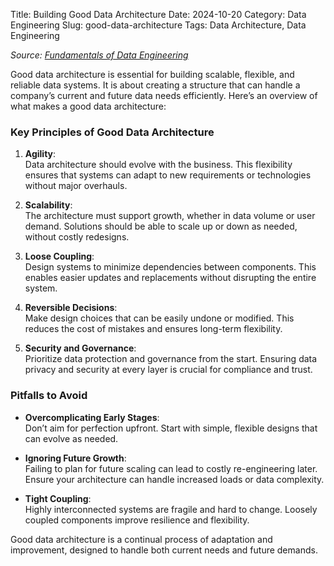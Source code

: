 Title: Building Good Data Architecture
Date: 2024-10-20
Category: Data Engineering
Slug: good-data-architecture
Tags: Data Architecture, Data Engineering

*Source: [Fundamentals of Data Engineering](https://www.oreilly.com/library/view/fundamentals-of-data/9781098108298/)*

Good data architecture is essential for building scalable, flexible, and reliable data systems. It is about creating a structure that can handle a company’s current and future data needs efficiently. Here’s an overview of what makes a good data architecture:

### Key Principles of Good Data Architecture

1. **Agility**:  
   Data architecture should evolve with the business. This flexibility ensures that systems can adapt to new requirements or technologies without major overhauls.

2. **Scalability**:  
   The architecture must support growth, whether in data volume or user demand. Solutions should be able to scale up or down as needed, without costly redesigns.

3. **Loose Coupling**:  
   Design systems to minimize dependencies between components. This enables easier updates and replacements without disrupting the entire system.

4. **Reversible Decisions**:  
   Make design choices that can be easily undone or modified. This reduces the cost of mistakes and ensures long-term flexibility.

5. **Security and Governance**:  
   Prioritize data protection and governance from the start. Ensuring data privacy and security at every layer is crucial for compliance and trust.

### Pitfalls to Avoid

- **Overcomplicating Early Stages**:  
  Don’t aim for perfection upfront. Start with simple, flexible designs that can evolve as needed.

- **Ignoring Future Growth**:  
  Failing to plan for future scaling can lead to costly re-engineering later. Ensure your architecture can handle increased loads or data complexity.

- **Tight Coupling**:  
  Highly interconnected systems are fragile and hard to change. Loosely coupled components improve resilience and flexibility.

Good data architecture is a continual process of adaptation and improvement, designed to handle both current needs and future demands.
